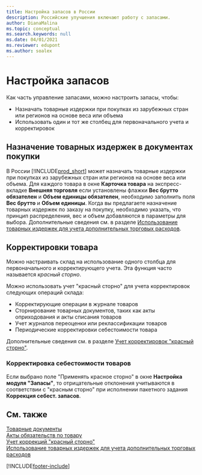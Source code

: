 ```yaml
---
title: Настройка запасов в России
description: Российские улучшения включают работу с запасами.
author: DianaMalina
ms.topic: conceptual
ms.search.keywords: null
ms.date: 04/01/2021
ms.reviewer: edupont
ms.author: soalex
---
```


# Настройка запасов

Как часть управление запасами, можно настроить запасы, чтобы: 

- Назначать товарные издержки при покупках из зарубежных стран или регионов на основе веса или объема
- Использовать один и тот же столбец для первоначального учета и корректировок

## Назначение товарных издержек в документах покупки

В России [!INCLUDE[prod_short](../../includes/prod_short.md)] может назначать товарные издержки при покупках из зарубежных стран или регионов на основе веса или объема. Для каждого товара в окне **Карточка товара** на экспресс-вкладке **Внешняя торговля** если установлены флажки **Вес брутто обязателен** и **Объем единицы обязателен**, необходимо заполнить поля **Вес брутто** и **Объем единицы**. Когда вы предлагаете назначение товарных издержек по заказу на покупку, необходимо указать, что принцип распределения, вес и объем добавляются в параметры для выбора. Дополнительные сведения см. в разделе [Использование товарных издержек для учета дополнительных торговых расходов](../../payables-how-assign-item-charges.md).

## Корректировки товара

Можно настраивать склад на использование одного столбца для первоначального и корректирующего учета. Эта функция часто называется *красный сторно*.

Можно использовать учет "красный сторно" для учета корректировок следующих операций склада:

- Корректирующие операции в журнале товаров
- Сторнирование товарных документов, таких как акты оприходования и акты списания товаров
- Учет журналов переоценки или реклассификации товаров
- Периодические корректировки себестоимости товара

Дополнительные сведения см. в разделе [Учет корректировок "красный сторно"](How-to-Post-Red-Storno-Corrections.md).

### Корректировка себестоимости товаров

Если выбрано поле "Применять красное сторно" в окне **Настройка модуля "Запасы"**, то отрицательные отклонения учитываются в соответствии с "красным сторно" при исполнении пакетного задания **Коррекция себест. запасов**.

## См. также

[Товарные документы](Item-Documents.md)  
[Акты обязательств по товару](Item-Obligatory-Acts.md)  
[Учет коррекций "красный сторно"](How-to-Post-Red-Storno-Corrections.md)  
[Использование товарных издержек для учета дополнительных торговых расходов](../../payables-how-assign-item-charges.md)  


[!INCLUDE[footer-include](../../includes/footer-banner.md)]